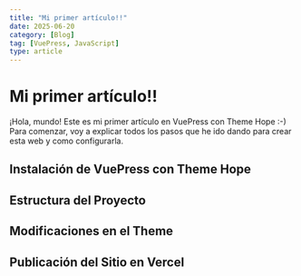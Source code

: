```yaml
---
title: "Mi primer artículo!!"
date: 2025-06-20
category: [Blog]
tag: [VuePress, JavaScript]
type: article
---
```


# Mi primer artículo!!

¡Hola, mundo! Este es mi primer artículo en VuePress con Theme Hope :-) 
Para comenzar, voy a explicar todos los pasos que he ido dando para crear esta web y como configurarla.

## Instalación de VuePress con Theme Hope
## Estructura del Proyecto
## Modificaciones en el Theme
## Publicación del Sitio en Vercel
